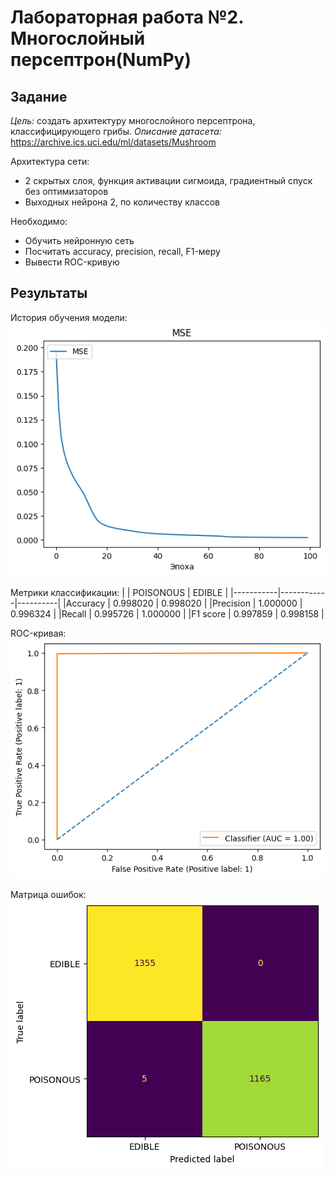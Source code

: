 # Лабораторная работа №2. Многослойный персептрон(NumPy)
## Задание
*Цель:* создать архитектуру многослойного персептрона, классифицирующего грибы.
*Описание датасета:* https://archive.ics.uci.edu/ml/datasets/Mushroom

Архитектура сети:
- 2 скрытых слоя, функция активации сигмоида, градиентный спуск без оптимизаторов
- Выходных нейрона 2, по количеству классов

Необходимо:
- Обучить нейронную сеть
- Посчитать accuracy, precision, recall, F1-меру
- Вывести ROC-кривую
## Результаты

История обучения модели:
![График истории обучения](images/history.png?raw=true "history")

Метрики классификации:
|           | POISONOUS  | EDIBLE   |
|-----------|------------|----------|
|Accuracy   | 0.998020   | 0.998020 |
|Precision  | 1.000000   | 0.996324 |
|Recall     | 0.995726   | 1.000000 |
|F1 score   | 0.997859   | 0.998158 |

ROC-кривая:
![ROC-кривая](images/ROC.png?raw=true "ROC")

Матрица ошибок:
![Матрица ошибок](images/confusion-matrix.png?raw=true "confusion-matrix")